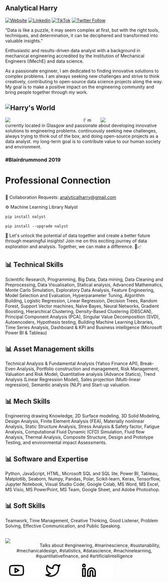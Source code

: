 
Analytical Harry
---

[![Website](https://img.shields.io/website?label=Youtube&style=for-the-badge&url=https://www.youtube.com/@AnalyticalHarry)](https://www.youtube.com/@AnalyticalHarry)   [![Linkedin](https://img.shields.io/website?label=Linkedin&style=for-the-badge&url=https://www.linkedin.com/in/analyticalharry/)](https://www.linkedin.com/in/thapahemant/)
[![TikTok](https://img.shields.io/badge/@AnalyticalHarry-%23FF0000?style=for-the-badge&logo=tiktok&logoColor=white)](https://www.tiktok.com/@analyticalharry) [![Twitter Follow](https://img.shields.io/twitter/follow/AnalyticalHarry?color=1DA1F2&logo=twitter&style=for-the-badge)](https://twitter.com/AnalyticalHarry)     


<p align="leftr"> "Data is like a puzzle, it may seem complex at first, but with the right tools, techniques, and determination, it can be deciphered and transformed into valuable insights."

Enthusiastic and results-driven data analyst with a background in mechanical engineering accredited by the Institution of Mechanical Engineers (IMechE) and data science.
  
As a passionate engineer, I am dedicated to finding innovative solutions to complex problems. I am always seeking new challenges and strive to think creatively, contributing to open-source data science projects along the way. My goal is to make a positive impact on the engineering community and bring people together through my work. 
  

![Harry's World](https://raw.githubusercontent.com/harryworlds/harryworlds/main/glasgow.jpg)
---

<img width="250" align='left' src="https://github.com/harryworlds/harryworlds/blob/main/park.jpg">
  
<img width="200" align='right' src="https://github.com/harryworlds/harryworlds/blob/main/glasgow.png">
I' m currently located in Glasgow and passionate about developing innovative solutions to engineering problems. continuously seeking new challenges, always trying to think out of the box, and doing open-source projects as a data analyst. my long-term goal is to contribute value to our human society and environment. 
<br />

### #Blairdrummond 2019
# <p aligh="center"> Professional Connection </p>


🤝 Collaboration Requests: analyticalharry@gmail.com

⚙️ Machine Learning Library Nalyst
```text
pip install nalyst
```
```text
pip install --upgrade nalyst
```
🔑 Let's unlock the potential of data together and create a better future through meaningful insights! Join me on this exciting journey of data exploration and analysis. Together, we can make a difference. 🌟📈
<br />

## 📊 Technical Skills
Scientific Research, Programming, Big Data, Data mining, Data Cleaning and Preprocessing, Data Visualisation, Statical analysis, Advanced Mathematics, Monte Carlo Simulation, Exploratory Data Analysis, Feature Engineering, Model Selection and Evaluation, Hyperparameter Tuning, Algorithm Building, Logistic Regression, Linear Regression, Decision Trees, Random Forest, Support Vector machines, Naïve Bayes, Neural Networks, Gradient Boosting, Hierarchical Clustering, Density-Based Clustering (DBSCAN), Principal Component Analysis (PCA), Singular Value Decomposition (SVD), Autoencoders, Hypothesis testing, Building Machine Learning Libraries, Time Series Analysis, Dashboard & KPI and Business intelligence (Microsoft Power BI & Tableau)

## 📊 Asset Management skills
Technical Analysis & Fundamental Analysis (Yahoo Finance API), Break-Even Analysis, Portfolio construction and management, Risk Management, Valuation and Risk Model, Quantitative analysis (Advance Statics), Trend Analysis (Linear Regression Model), Sales projection (Multi-linear regression), Semantic analysis (NLP) and Start-up valuation. 

## 📊 Mech Skills
Engineering drawing Knowledge, 2D Surface modeling, 3D Solid Modeling, Design Analysis, Finite Element Analysis (FEA), 
Materially nonlinear Analysis, Static Structure Analysis, Stress Analysis & Safety factor, Fatigue Analysis, 
Computational Fluid Dynamic (CFD) Simulation, Fluid flow Analysis, Thermal Analysis, Composite Structure, 
Design and Prototype Testing, and environmental impact Assessments.

## 📊 Software and Expertise
Python, JavaScript, HTML, Microsoft SQL and SQL lite, Power BI, Tableau, Matplotlib, Seaborn, Numpy, Pandas, Polar, Scikit-learn, Keras, Tensorflow, Jupyter Notebook, Visual Studio Code, Google Colab, MS Word, MS Excel, MS Visio, MS PowerPoint, MS Team, Google Sheet, and Adobe Photoshop.

## 📊 Soft Skills
Teamwork, Time Management, Creative Thinking, Good Listener, Problem Solving, Effective Communication, and Public Speaking.

<br />

<img width="100" align='left' src="https://i.giphy.com/media/MT5UUV1d4CXE2A37Dg/giphy.webp">

<p align="center">Talks about #engineering, #marinescience, #sustanability, #mechanicaldesign, #statistics, #datascience, #machinelearning, #quantitativefinance, and #artificialintelligence

&nbsp;&nbsp;
[![website](./img/youtube-light.svg)](https://www.youtube.com/channel/UCvMhAaE-L3rwkXUf4BnIhuQ#gh-light-mode-only)
[![website](./img/youtube-dark.svg)](https://www.youtube.com/channel/UCvMhAaE-L3rwkXUf4BnIhuQ#gh-dark-mode-only)
&nbsp;&nbsp;
[![website](./img/twitter-light.svg)](https://twitter.com/whoisthapa#gh-light-mode-only)
[![website](./img/twitter-dark.svg)](https://twitter.com/whoisthapa#gh-dark-mode-only)
&nbsp;&nbsp;
[![website](./img/linkedin-light.svg)](https://www.linkedin.com/in/thapahemant/#gh-light-mode-only)
[![website](./img/linkedin-dark.svg)](https://www.linkedin.com/in/thapahemant/#gh-dark-mode-only)
&nbsp;&nbsp;
